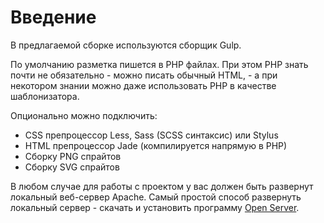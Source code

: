 # Введение

В предлагаемой сборке используются сборщик Gulp.

По умолчанию разметка пишется в PHP файлах. При этом PHP знать почти не обязательно - можно писать обычный HTML, - а при некотором знании можно даже использовать PHP в качестве шаблонизатора.

Опционально можно подключить:
- CSS препроцессор Less, Sass (SCSS синтаксис) или Stylus
- HTML препроцессор Jade (компилируется напрямую в PHP)
- Сборку PNG спрайтов
- Сборку SVG спрайтов

В любом случае для работы с проектом у вас должен быть развернут локальный веб-сервер Apache. Самый простой способ развернуть локальный сервер - скачать и установить программу [Open Server](https://ospanel.io/).